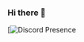 ### Hi there 👋

<!--
**TimmieDevelops/TimmieDevelops** is a ✨ _special_ ✨ repository because its `README.md` (this file) appears on your GitHub profile.

Here are some ideas to get you started:

- 🔭 I’m currently working on Project Alo, TimFN, Project Tilted
- 🌱 I’m currently learning C++ C# Node.js Python
- 📫 How to reach me: Discord Here Tag TimmieDevelops#2325
-->

[![Discord Presence]([[https://lanyard.cnrad.dev/api/TimmieDevelops#2325](https://discord.c99.nl/widget/theme-3/844680229506514974.png)])
